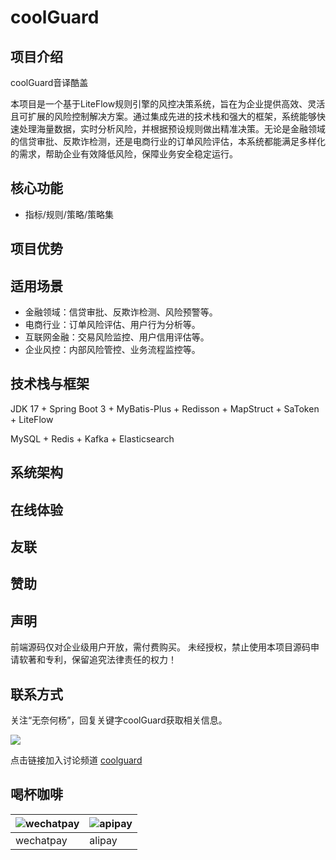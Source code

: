 # coolGuard

## 项目介绍


coolGuard音译酷盖

本项目是一个基于LiteFlow规则引擎的风控决策系统，旨在为企业提供高效、灵活且可扩展的风险控制解决方案。通过集成先进的技术栈和强大的框架，系统能够快速处理海量数据，实时分析风险，并根据预设规则做出精准决策。无论是金融领域的信贷审批、反欺诈检测，还是电商行业的订单风险评估，本系统都能满足多样化的需求，帮助企业有效降低风险，保障业务安全稳定运行。

## 核心功能

+ 指标/规则/策略/策略集

## 项目优势

## 适用场景

+ 金融领域：信贷审批、反欺诈检测、风险预警等。
+ 电商行业：订单风险评估、用户行为分析等。
+ 互联网金融：交易风险监控、用户信用评估等。
+ 企业风控：内部风险管控、业务流程监控等。

## 技术栈与框架

JDK 17 + Spring Boot 3 + MyBatis-Plus + Redisson + MapStruct + SaToken + LiteFlow

MySQL + Redis + Kafka + Elasticsearch

## 系统架构

## 在线体验

## 友联

## 赞助

## 声明

前端源码仅对企业级用户开放，需付费购买。
未经授权，禁止使用本项目源码申请软著和专利，保留追究法律责任的权力！

## 联系方式

关注“无奈何杨”，回复关键字coolGuard获取相关信息。

![](https://wnhyang.github.io/images/wechat_channel.webp)

点击链接加入讨论频道 [coolguard](https://pd.qq.com/s/6fi67esq4?shareSource=5&businessType=7)

## 喝杯咖啡

| ![wechatpay](https://wnhyang.github.io/images/wechatpay.webp) | ![apipay](https://wnhyang.github.io/images/alipay.webp) |
|--------------------------------------------------------------|-------------------------------------------------------|
| wechatpay                                                    | alipay                                                |




